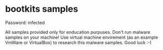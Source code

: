 # bootkits samples

Password: infected

All samples provided only for enducation purpuses. Don't run malware samples on your machine! Use virtual machine envirement (as an example VmWare or VirtualBox) to research this malware samples. Good luck :-)  
